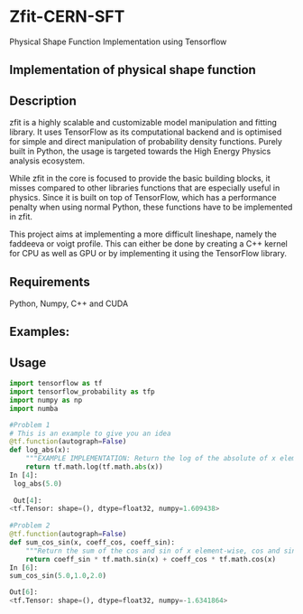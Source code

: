 # Zfit-CERN-SFT
 Physical Shape Function Implementation using Tensorflow

## Implementation of physical shape function
## Description
zfit is a highly scalable and customizable model manipulation and fitting library. It uses TensorFlow as its computational backend and is optimised for simple and direct manipulation of probability density functions. Purely built in Python, the usage is targeted towards the High Energy Physics analysis ecosystem.

While zfit in the core is focused to provide the basic building blocks, it misses compared to other libraries functions that are especially useful in physics. Since it is built on top of TensorFlow, which has a performance penalty when using normal Python, these functions have to be implemented in zfit.

This project aims at implementing a more difficult lineshape, namely the faddeeva or voigt profile. This can either be done by creating a C++ kernel for CPU as well as GPU or by implementing it using the TensorFlow library.

## Requirements
Python, Numpy, C++ and CUDA

## Examples:

## Usage
```python
import tensorflow as tf
import tensorflow_probability as tfp
import numpy as np
import numba

#Problem 1
# This is an example to give you an idea
@tf.function(autograph=False)
def log_abs(x):
    """EXAMPLE IMPLEMENTATION: Return the log of the absolute of x element-wise"""
    return tf.math.log(tf.math.abs(x))
In [4]:
 log_abs(5.0)
 
 Out[4]:
<tf.Tensor: shape=(), dtype=float32, numpy=1.609438>
 
#Problem 2
@tf.function(autograph=False)
def sum_cos_sin(x, coeff_cos, coeff_sin):
    """Return the sum of the cos and sin of x element-wise, cos and sin scaled by coeff_cos and coeff_sin respectively."""
    return coeff_sin * tf.math.sin(x) + coeff_cos * tf.math.cos(x)
In [6]:
sum_cos_sin(5.0,1.0,2.0)

Out[6]:
<tf.Tensor: shape=(), dtype=float32, numpy=-1.6341864>
